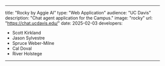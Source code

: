 ---

title: "Rocky by Aggie AI"
type: "Web Application"
audience: "UC Davis"
description: "Chat agent application for the Campus."
image: "rocky"
url: "https://chat.ucdavis.edu/"
date: 2025-02-03
developers:

- Scott Kirkland
- Jason Sylvestre
- Spruce Weber-Milne
- Cal Doval
- River Holstege

---